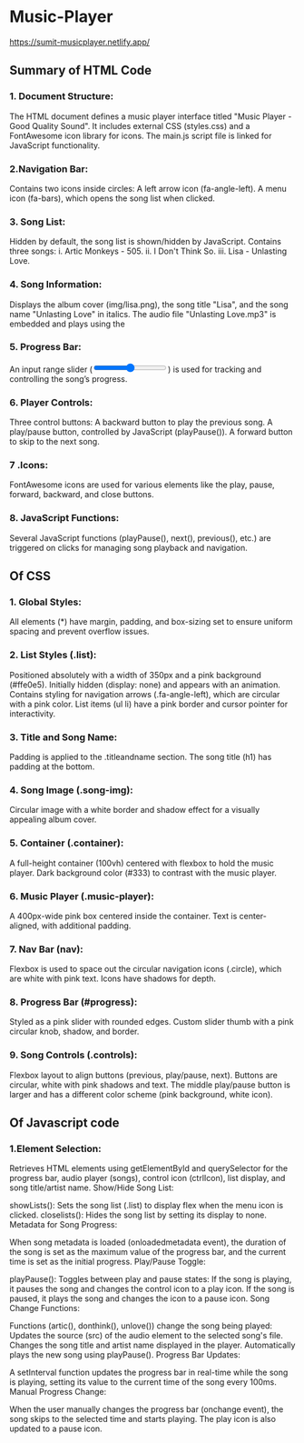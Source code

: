 # Music-Player
https://sumit-musicplayer.netlify.app/

## Summary of HTML Code 
### 1. Document Structure:
The HTML document defines a music player interface titled "Music Player - Good Quality Sound".
It includes external CSS (styles.css) and a FontAwesome icon library for icons.
The main.js script file is linked for JavaScript functionality.
### 2.Navigation Bar:
Contains two icons inside circles:
A left arrow icon (fa-angle-left).
A menu icon (fa-bars), which opens the song list when clicked.
### 3. Song List:
Hidden by default, the song list is shown/hidden by JavaScript.
Contains three songs:
i. Artic Monkeys - 505.
ii. I Don't Think So.
iii. Lisa - Unlasting Love.
### 4. Song Information:
Displays the album cover (img/lisa.png), the song title "Lisa", and the song name "Unlasting Love" in italics.
The audio file "Unlasting Love.mp3" is embedded and plays using the <audio> element with controls.
### 5. Progress Bar:
An input range slider (<input type="range">) is used for tracking and controlling the song’s progress.
### 6. Player Controls:
Three control buttons:
A backward button to play the previous song.
A play/pause button, controlled by JavaScript (playPause()).
A forward button to skip to the next song.
### 7 .Icons:
FontAwesome icons are used for various elements like the play, pause, forward, backward, and close buttons.

### 8. JavaScript Functions:
Several JavaScript functions (playPause(), next(), previous(), etc.) are triggered on clicks for managing song playback and navigation.

## Of CSS
### 1. Global Styles:
All elements (*) have margin, padding, and box-sizing set to ensure uniform spacing and prevent overflow issues.

### 2. List Styles (.list):
Positioned absolutely with a width of 350px and a pink background (#ffe0e5).
Initially hidden (display: none) and appears with an animation.
Contains styling for navigation arrows (.fa-angle-left), which are circular with a pink color.
List items (ul li) have a pink border and cursor pointer for interactivity.

### 3. Title and Song Name:
Padding is applied to the .titleandname section.
The song title (h1) has padding at the bottom.

### 4. Song Image (.song-img):
Circular image with a white border and shadow effect for a visually appealing album cover.

### 5. Container (.container):
A full-height container (100vh) centered with flexbox to hold the music player.
Dark background color (#333) to contrast with the music player.

### 6. Music Player (.music-player):
A 400px-wide pink box centered inside the container.
Text is center-aligned, with additional padding.

### 7. Nav Bar (nav):
Flexbox is used to space out the circular navigation icons (.circle), which are white with pink text.
Icons have shadows for depth.

### 8. Progress Bar (#progress):
Styled as a pink slider with rounded edges.
Custom slider thumb with a pink circular knob, shadow, and border.

### 9. Song Controls (.controls):
Flexbox layout to align buttons (previous, play/pause, next).
Buttons are circular, white with pink shadows and text.
The middle play/pause button is larger and has a different color scheme (pink background, white icon).

## Of Javascript code
### 1.Element Selection:
Retrieves HTML elements using getElementById and querySelector for the progress bar, audio player (songs), control icon (ctrlIcon), list display, and song title/artist name.
Show/Hide Song List:

showLists(): Sets the song list (.list) to display flex when the menu icon is clicked.
closelists(): Hides the song list by setting its display to none.
Metadata for Song Progress:

When song metadata is loaded (onloadedmetadata event), the duration of the song is set as the maximum value of the progress bar, and the current time is set as the initial progress.
Play/Pause Toggle:

playPause(): Toggles between play and pause states:
If the song is playing, it pauses the song and changes the control icon to a play icon.
If the song is paused, it plays the song and changes the icon to a pause icon.
Song Change Functions:

Functions (artic(), donthink(), unlove()) change the song being played:
Updates the source (src) of the audio element to the selected song's file.
Changes the song title and artist name displayed in the player.
Automatically plays the new song using playPause().
Progress Bar Updates:

A setInterval function updates the progress bar in real-time while the song is playing, setting its value to the current time of the song every 100ms.
Manual Progress Change:

When the user manually changes the progress bar (onchange event), the song skips to the selected time and starts playing. The play icon is also updated to a pause icon.




